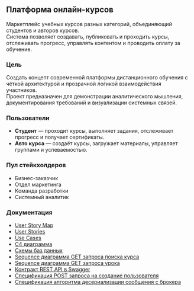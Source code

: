 ## Платформа онлайн-курсов  
Маркетплейс учебных курсов разных категорий, объединяющий студентов и авторов курсов.  
Система позволяет создавать, публиковать и проходить курсы, отслеживать прогресс, управлять контентом и проводить оплату за обучение.  


### Цель  
Создать концепт современной платформы дистанционного обучения с чёткой архитектурой и прозрачной логикой взаимодействия участников.  
Проект предназначен для демонстрации аналитического мышления, документирования требований и визуализации системных связей.


### Пользователи  
- **Студент** — проходит курсы, выполняет задания, отслеживает прогресс и получает сертификаты.  
- **Авто курса** — создаёт курсы, загружает материалы, управляет группами и успеваемостью.


### Пул стейкхолдеров  
- Бизнес-заказчик
- Отдел маркетинга
- Команда разработки 
- Системный аналитик

### Документация

- [User Story Map](https://github.com/yn96k/online-courses/blob/main/User%20Story%20Map.pdf)
- [User Stories](https://github.com/yn96k/online-courses/blob/main/User%20Stories.md)
- [Use Cases](https://github.com/yn96k/online-courses/blob/main/Use%20Cases.md)
- [C4 диаграмма](https://github.com/yn96k/online-courses/blob/main/C4%20containers%20-%20online-course%20PP.pdf)
- [Схемы баз данных](https://github.com/yn96k/online-courses/blob/main/DB-scheme.md)
- [Sequence диаграмма GET запроса поиска курса](https://github.com/yn96k/online-courses/blob/main/Sequence-diagrams/get-courses-search.png)
- [Sequence диаграмма GET запроса урока](https://github.com/yn96k/online-courses/blob/main/Sequence-diagrams/get-lesson.png)
- [Контракт REST API в Swagger](https://github.com/yn96k/online-courses/blob/main/swagger-rest-api-1.0.yaml)
- [Спецификация POST запроса на создание пользователя](https://github.com/yn96k/online-courses/blob/main/create-user-spec.md)
- [Спецификация алгоритма десериализации сообщения с брокера](https://github.com/yn96k/online-courses/blob/main/payment-service-consumer.md)
